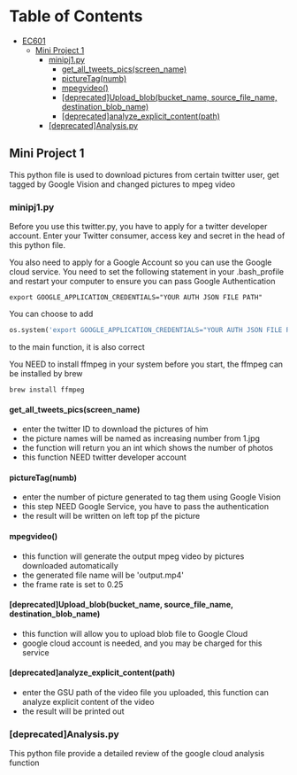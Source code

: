 # Table of Contents

- [EC601](#ec601)
  - [Mini Project 1](#mini-project-1)
    - [minipj1.py](#minipy1py)
      - [get_all_tweets_pics(screen_name)](#get_all_tweets_picsscreen_name)
      - [pictureTag(numb)](#picturetagnumb)
      - [mpegvideo()](#mpegvideo)
      - [[deprecated]Upload_blob(bucket_name, source_file_name, destination_blob_name)](#deprecatedupload_blobbucket_name-source_file_name-destination_blob_name)
      - [[deprecated]analyze_explicit_content(path)](#deprecatedanalyze_explicit_contentpath)
    - [[deprecated]Analysis.py](#deprecatedanalysispy)



## Mini Project 1

This python file is used to download pictures from certain twitter user, get tagged by Google Vision and changed pictures to mpeg video 

### minipj1.py

Before you use this twitter.py, you have to apply for a twitter developer account. Enter your Twitter consumer, access key and secret in the head of this python file.

You also need to apply for a Google Account so you can use the Google cloud service. You need to set the following statement in your .bash_profile and restart your computer to ensure you can pass Google Authentication

```shell
export GOOGLE_APPLICATION_CREDENTIALS="YOUR AUTH JSON FILE PATH"
```

You can choose to add

```python
os.system('export GOOGLE_APPLICATION_CREDENTIALS="YOUR AUTH JSON FILE PATH"')
```

to the main function, it is also correct

You NEED to install ffmpeg in your system before you start, the ffmpeg can be installed by brew

```shell
brew install ffmpeg
```

#### get_all_tweets_pics(screen_name)

- enter the twitter ID to download the pictures of him
- the picture names will be named as increasing number from 1.jpg
- the function will return you an int which shows the number of photos
- this function NEED twitter developer account

#### pictureTag(numb)

- enter the number of picture generated to tag them using Google Vision
- this step NEED Google Service, you have to pass the authentication
- the result will be written on left top pf the picture

#### mpegvideo()

- this function will generate the output mpeg video by pictures downloaded automatically
- the generated file name will be 'output.mp4'
- the frame rate is set to 0.25

#### [deprecated]Upload_blob(bucket_name, source_file_name, destination_blob_name)

- this function will allow you to upload blob file to Google Cloud
- google cloud account is needed, and you may be charged for this service

#### [deprecated]analyze_explicit_content(path)

- enter the GSU path of the video file you uploaded, this function can analyze explicit content of the video
- the result will be printed out

### [deprecated]Analysis.py

This python file provide a detailed review of the google cloud analysis function